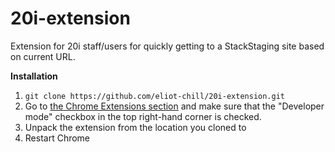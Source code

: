 # 20i-extension
Extension for 20i staff/users for quickly getting to a StackStaging site based on current URL.

**Installation**
1. `git clone https://github.com/eliot-chill/20i-extension.git`
2. Go to [the Chrome Extensions section](chrome://extensions) and make sure that the "Developer mode" checkbox in the top right-hand corner is checked.
3. Unpack the extension from the location you cloned to
4. Restart Chrome
